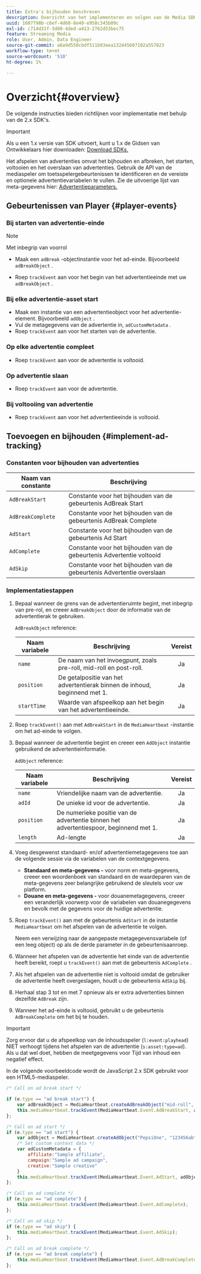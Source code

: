 ```yaml
---
title: Extra's bijhouden beschreven
description: Overzicht van het implementeren en volgen van de Media SDK.
uuid: 1607798b-c6ef-4d60-8e40-e958c345b09c
exl-id: c714d31f-3d08-4ded-a413-2762d53bec75
feature: Streaming Media
role: User, Admin, Data Engineer
source-git-commit: a6a9d550cbdf511b93eea132445607102a557823
workflow-type: tm+mt
source-wordcount: '510'
ht-degree: 1%

---
```


# Overzicht{#overview}

De volgende instructies bieden richtlijnen voor implementatie met behulp van de 2.x SDK&#39;s.

>[!IMPORTANT]
>
>Als u een 1.x versie van SDK uitvoert, kunt u 1.x de Gidsen van Ontwikkelaars hier downloaden: [ Download SDKs.](/help/getting-started/download-sdks.md)

Het afspelen van advertenties omvat het bijhouden en afbreken, het starten, voltooien en het overslaan van advertenties. Gebruik de API van de mediaspeler om toetsspelergebeurtenissen te identificeren en de vereiste en optionele advertentievariabelen te vullen. Zie de uitvoerige lijst van meta-gegevens hier: [ Advertentieparameters.](../../implementation/variables/ad-parameters.md)

## Gebeurtenissen van Player {#player-events}


### Bij starten van advertentie-einde

>[!NOTE]
>Met inbegrip van voorrol

* Maak een `adBreak` -objectinstantie voor het ad-einde. Bijvoorbeeld `adBreakObject` .

* Roep `trackEvent` aan voor het begin van het advertentieeinde met uw `adBreakObject` .

### Bij elke advertentie-asset start

* Maak een instantie van een advertentieobject voor het advertentie-element. Bijvoorbeeld `adObject` .
* Vul de metagegevens van de advertentie in, `adCustomMetadata` .
* Roep `trackEvent` aan voor het starten van de advertentie.

### Op elke advertentie compleet

* Roep `trackEvent` aan voor de advertentie is voltooid.

### Op advertentie slaan

* Roep `trackEvent` aan voor de advertentie.

### Bij voltooiing van advertentie

* Roep `trackEvent` aan voor het advertentieeinde is voltooid.

## Toevoegen en bijhouden {#implement-ad-tracking}

### Constanten voor bijhouden van advertenties

| Naam van constante | Beschrijving   |
|---|---|
| `AdBreakStart` | Constante voor het bijhouden van de gebeurtenis AdBreak Start |
| `AdBreakComplete` | Constante voor het bijhouden van de gebeurtenis AdBreak Complete |
| `AdStart` | Constante voor het bijhouden van de gebeurtenis Ad Start |
| `AdComplete` | Constante voor het bijhouden van de gebeurtenis Advertentie voltooid |
| `AdSkip` | Constante voor het bijhouden van de gebeurtenis Advertentie overslaan |

### Implementatiestappen

1. Bepaal wanneer de grens van de advertentieruimte begint, met inbegrip van pre-rol, en creeer `AdBreakObject` door de informatie van de advertentierak te gebruiken.

   `AdBreakObject` reference:

   | Naam variabele | Beschrijving | Vereist |
   | --- | --- | :---: |
   | `name` | De naam van het invoegpunt, zoals pre-roll, mid-roll en post-roll. | Ja |
   | `position` | De getalpositie van het advertentierak binnen de inhoud, beginnend met 1. | Ja |
   | `startTime` | Waarde van afspeelkop aan het begin van het advertentieeinde. | Ja |

1. Roep `trackEvent()` aan met `AdBreakStart` in de `MediaHeartbeat` -instantie om het ad-einde te volgen.

1. Bepaal wanneer de advertentie begint en creeer een `AdObject` instantie gebruikend de advertentieinformatie.

   `AdObject` reference:

   | Naam variabele | Beschrijving | Vereist |
   | --- | --- | :---: |
   | `name` | Vriendelijke naam van de advertentie. | Ja |
   | `adId` | De unieke id voor de advertentie. | Ja |
   | `position` | De numerieke positie van de advertentie binnen het advertentiespoor, beginnend met 1. | Ja |
   | `length` | Ad-lengte | Ja |

1. Voeg desgewenst standaard- en/of advertentiemetagegevens toe aan de volgende sessie via de variabelen van de contextgegevens.

   * **Standaard en meta-gegevens -** voor norm en meta-gegevens, creeer een woordenboek van standaard en de waardeparen van de meta-gegevens zeer belangrijke gebruikend de sleutels voor uw platform.
   * **Douane en meta-gegevens -** voor douanemetagegevens, creeer een veranderlijk voorwerp voor de variabelen van douanegegevens en bevolk met de gegevens voor de huidige advertentie.

1. Roep `trackEvent()` aan met de gebeurtenis `AdStart` in de instantie `MediaHeartbeat` om het afspelen van de advertentie te volgen.

   Neem een verwijzing naar de aangepaste metagegevensvariabele (of een leeg object) op als de derde parameter in de gebeurtenisaanroep.

1. Wanneer het afspelen van de advertentie het einde van de advertentie heeft bereikt, roept u `trackEvent()` aan met de gebeurtenis `AdComplete` .

1. Als het afspelen van de advertentie niet is voltooid omdat de gebruiker de advertentie heeft overgeslagen, houdt u de gebeurtenis `AdSkip` bij.
1. Herhaal stap 3 tot en met 7 opnieuw als er extra advertenties binnen dezelfde `AdBreak` zijn.
1. Wanneer het ad-einde is voltooid, gebruikt u de gebeurtenis `AdBreakComplete` om het bij te houden.

>[!IMPORTANT]
>
>Zorg ervoor dat u de afspeelkop van de inhoudsspeler (`l:event:playhead`) NIET verhoogt tijdens het afspelen van de advertentie (`s:asset:type=ad`). Als u dat wel doet, hebben de meetgegevens voor Tijd van inhoud een negatief effect.

In de volgende voorbeeldcode wordt de JavaScript 2.x SDK gebruikt voor een HTML5-mediaspeler.

```js
/* Call on ad break start */

if (e.type == "ad break start") {
    var adBreakObject = MediaHeartbeat.createAdBreakObject("mid-roll", 2, 500);
    this.mediaHeartbeat.trackEvent(MediaHeartbeat.Event.AdBreakStart, adBreakObject);
};

/* Call on ad start */
if (e.type == "ad start") {
    var adObject = MediaHeartbeat.createAdObject("PepsiOne", "123456ab", 1, 30);
    /* Set custom context data */
    var adCustomMetadata = {
        affiliate:"Sample affiliate",
        campaign:"Sample ad campaign",
        creative:"Sample creative"
    }
    this.mediaHeartbeat.trackEvent(MediaHeartbeat.Event.AdStart, adObject, adCustomMetadata);
};

/* Call on ad complete */
if (e.type == "ad complete") {
    this.mediaHeartbeat.trackEvent(MediaHeartbeat.Event.AdComplete);
};

/* Call on ad skip */
if (e.type == "ad skip") {
    this.mediaHeartbeat.trackEvent(MediaHeartbeat.Event.AdSkip);
};

/* Call on ad break complete */
if (e.type == "ad break complete") {
    this.mediaHeartbeat.trackEvent(MediaHeartbeat.Event.AdBreakComplete);
};
```
